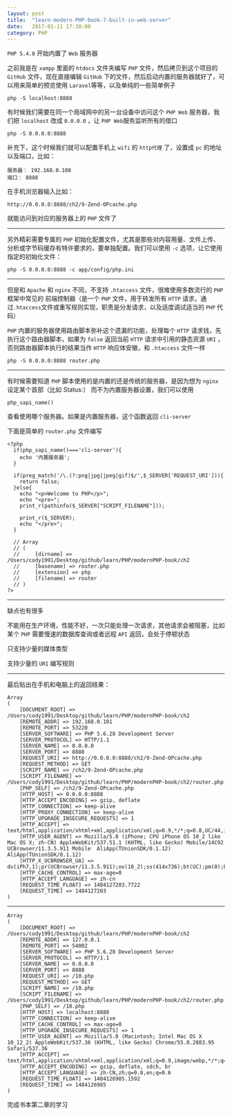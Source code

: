 ```yaml
---
layout: post
title:  "learn-modern-PHP-book-7-built-in-web-server"
date:   2017-01-11 17:38:00
category: PHP
---
```


`PHP 5.4.0` 开始内置了 `Web` 服务器

之前我是在 `xampp` 里面的 `htdocs` 文件夹编写 `PHP` 文件，然后拷贝到这个项目的 `GitHub` 文件，现在直接编辑 `GitHub` 下的文件，然后启动内置的服务器就好了，可以用来简单的预览使用 `Laravel`等等，以及单纯的一些简单例子

    php -S localhost:8888

有时候我们需要在同一个局域网中的另一台设备中访问这个 `PHP Web` 服务器，我们把 `localhost` 改成 `0.0.0.0` ，让 `PHP Web`服务监听所有的借口

    php -S 0.0.0.0:8888

补充下，这个时候我们就可以配置手机上 `wifi` 的 `http代理` 了，设置成 `pc` 的地址以及端口，比如：

    服务器： 192.168.0.108
    端口： 8888

在手机浏览器输入比如：

    http://0.0.0.0:8888/ch2/9-Zend-OPcache.php

就能访问到对应的服务器上的 `PHP` 文件了

---

另外精彩需要专属的 `PHP` 初始化配置文件，尤其是那些对内容用量、文件上传、分析或字节码缓存有特许要求的，要单独配置。我们可以使用 `-c` 选项，让它使用指定的初始化文件：

    php -S 0.0.0.0:8888 -c app/config/php.ini

---

但是和 `Apache` 和 `nginx` 不同，不支持 `.htaccess` 文件，很难使用多数流行的 `PHP` 框架中常见的 前端控制器（是一个 `PHP` 文件，用于转发所有 `HTTP` 请求，通过`.htaccess`文件或重写规则实现，职责是分发请求，以及适度调试适当的 `PHP` 代码）

`PHP` 内置的服务器使用路由脚本弥补这个遗漏的功能，处理每个 `HTTP` 请求钱，先执行这个路由器脚本，如果为 `false` 返回当前 `HTTP` 请求中引用的静态资源 `URI` ，否则路由器脚本执行的结果当作 `HTTP` 响应体安徽，和 `.htaccess` 文件一样

    php -S 0.0.0.0:8888 router.php

---

有时候需要知道 `PHP` 脚本使用的是内置的还是传统的服务器，是因为想为 `nginx` 设定某个首部（比如 Status:） 而不为内置服务器设置，我们可以使用

    php_sapi_name() 

查看使用哪个服务器。如果是内置服务器，这个函数返回 `cli-server`

下面是简单的 `router.php` 文件编写

    <?php 
      if(php_sapi_name()==='cli-server'){
        echo '内置服务器';
      }

      if(preg_match('/\.(?:png|jpg|jpeg|gif)$/',$_SERVER['REQUEST_URI'])){
        return false;
      }else{
        echo "<p>Welcome to PHP</p>";
        echo "<pre>";
        print_r(pathinfo($_SERVER["SCRIPT_FILENAME"]));

        print_r($_SERVER);
        echo "</pre>";
      }

      // Array
      // (
      //     [dirname] => /Users/cody1991/Desktop/github/learn/PHP/modernPHP-book/ch2
      //     [basename] => router.php
      //     [extension] => php
      //     [filename] => router
      // )
    ?>

---

缺点也有很多

不能用在生产环境，性能不好，一次只能处理一次请求，其他请求会被阻塞，比如某个 `PHP` 需要慢速的数据库查询或者远程 `API` 返回，会处于停顿状态

只支持少量的媒体类型

支持少量的 `URI` 编写规则

---

最后贴出在手机和电脑上的返回结果：

    Array
    (
        [DOCUMENT_ROOT] => /Users/cody1991/Desktop/github/learn/PHP/modernPHP-book/ch2
        [REMOTE_ADDR] => 192.168.0.101
        [REMOTE_PORT] => 53220
        [SERVER_SOFTWARE] => PHP 5.6.28 Development Server
        [SERVER_PROTOCOL] => HTTP/1.1
        [SERVER_NAME] => 0.0.0.0
        [SERVER_PORT] => 8888
        [REQUEST_URI] => http://0.0.0.0:8888/ch2/9-Zend-OPcache.php
        [REQUEST_METHOD] => GET
        [SCRIPT_NAME] => /ch2/9-Zend-OPcache.php
        [SCRIPT_FILENAME] => /Users/cody1991/Desktop/github/learn/PHP/modernPHP-book/ch2/router.php
        [PHP_SELF] => /ch2/9-Zend-OPcache.php
        [HTTP_HOST] => 0.0.0.0:8888
        [HTTP_ACCEPT_ENCODING] => gzip, deflate
        [HTTP_CONNECTION] => keep-alive
        [HTTP_PROXY_CONNECTION] => keep-alive
        [HTTP_UPGRADE_INSECURE_REQUESTS] => 1
        [HTTP_ACCEPT] => text/html,application/xhtml+xml,application/xml;q=0.9,*/*;q=0.8,UC/44,ios_plugin/1
        [HTTP_USER_AGENT] => Mozilla/5.0 (iPhone; CPU iPhone OS 10_2 like Mac OS X; zh-CN) AppleWebKit/537.51.1 (KHTML, like Gecko) Mobile/14C92 UCBrowser/11.3.5.911 Mobile  AliApp(TUnionSDK/0.1.12) AliApp(TUnionSDK/0.1.12)
        [HTTP_X_UCBROWSER_UA] => dv(iPh7,1);pr(UCBrowser/11.3.5.911);ov(10_2);ss(414x736);bt(UC);pm(0);bv(0);nm(0);im(0);nt(2);
        [HTTP_CACHE_CONTROL] => max-age=0
        [HTTP_ACCEPT_LANGUAGE] => zh-cn
        [REQUEST_TIME_FLOAT] => 1484127203.7722
        [REQUEST_TIME] => 1484127203
    )

---

    Array
    (
        [DOCUMENT_ROOT] => /Users/cody1991/Desktop/github/learn/PHP/modernPHP-book/ch2
        [REMOTE_ADDR] => 127.0.0.1
        [REMOTE_PORT] => 54002
        [SERVER_SOFTWARE] => PHP 5.6.28 Development Server
        [SERVER_PROTOCOL] => HTTP/1.1
        [SERVER_NAME] => 0.0.0.0
        [SERVER_PORT] => 8888
        [REQUEST_URI] => /10.php
        [REQUEST_METHOD] => GET
        [SCRIPT_NAME] => /10.php
        [SCRIPT_FILENAME] => /Users/cody1991/Desktop/github/learn/PHP/modernPHP-book/ch2/router.php
        [PHP_SELF] => /10.php
        [HTTP_HOST] => localhost:8888
        [HTTP_CONNECTION] => keep-alive
        [HTTP_CACHE_CONTROL] => max-age=0
        [HTTP_UPGRADE_INSECURE_REQUESTS] => 1
        [HTTP_USER_AGENT] => Mozilla/5.0 (Macintosh; Intel Mac OS X 10_12_2) AppleWebKit/537.36 (KHTML, like Gecko) Chrome/55.0.2883.95 Safari/537.36
        [HTTP_ACCEPT] => text/html,application/xhtml+xml,application/xml;q=0.9,image/webp,*/*;q=0.8
        [HTTP_ACCEPT_ENCODING] => gzip, deflate, sdch, br
        [HTTP_ACCEPT_LANGUAGE] => zh-CN,zh;q=0.8,en;q=0.6
        [REQUEST_TIME_FLOAT] => 1484126985.1592
        [REQUEST_TIME] => 1484126985
    )

完成书本第二章的学习
